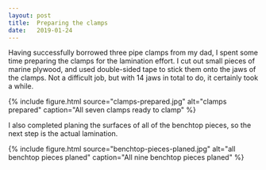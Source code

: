 ```yaml
---
layout: post
title:  Preparing the clamps
date:   2019-01-24
---
```


Having successfully borrowed three pipe clamps from my dad, I spent some time
preparing the clamps for the lamination effort.  I cut out small pieces of
marine plywood, and used double-sided tape to stick them onto the jaws of the
clamps.  Not a difficult job, but with 14 jaws in total to do, it certainly
took a while.

{% include figure.html source="clamps-prepared.jpg" alt="clamps prepared" caption="All seven clamps ready to clamp" %}

I also completed planing the surfaces of all of the benchtop pieces, so the
next step is the actual lamination.

{% include figure.html source="benchtop-pieces-planed.jpg" alt="all benchtop pieces planed" caption="All nine benchtop pieces planed" %}
